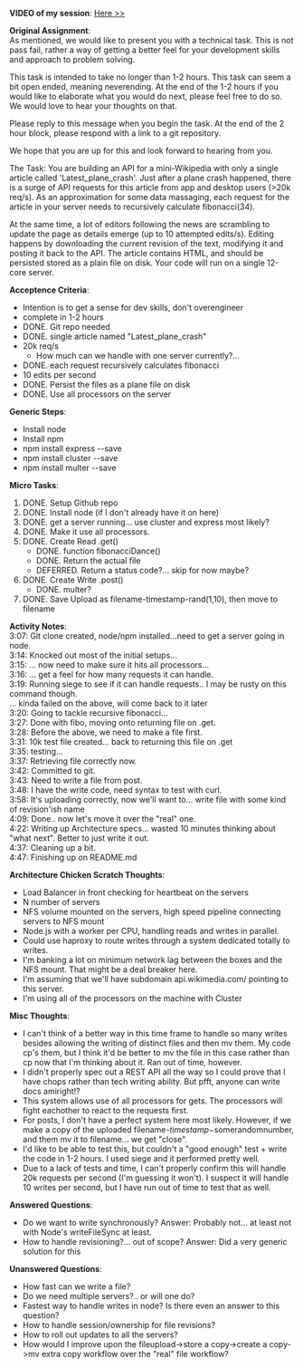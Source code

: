 <b>VIDEO of my session</b>: <a href="http://WikiPedia-Test-SethNewton-2Hours-Caution-BIGFILE.mp4">Here &gt;&gt;</a>

<b>Original Assignment</b>:<br>
As mentioned, we would like to present you with a technical task. This is not pass fail, rather 
a way of getting a better feel for your development skills and approach to problem solving.

This task is intended to take no longer than 1-2 hours. This task can seem a bit open ended, 
meaning neverending. At the end of the 1-2 hours if you would like to elaborate what you would do 
next, please feel free to do so. We would love to hear your thoughts on that.

Please reply to this message when you begin the task. At the end of the 2 hour block, please 
respond with a link to a git repository.

We hope that you are up for this and look forward to hearing from you.

The Task:
You are building an API for a mini-Wikipedia with only a single article called 'Latest_plane_crash'. 
Just after a plane crash happened, there is a surge of API requests for this article from app and desktop 
users (>20k req/s). As an approximation for some data massaging, each request for the article in your 
server needs to recursively calculate fibonacci(34).

At the same time, a lot of editors following the news are scrambling to update the page as details 
emerge (up to 10 attempted edits/s). Editing happens by downloading the current revision of 
the text, modifying it and posting it back to the API. The article contains HTML, and should be persisted 
stored as a plain file on disk. Your code will run on a single 12-core server.

<b>Acceptence Criteria</b>:
- Intention is to get a sense for dev skills, don't overengineer
- complete in 1-2 hours
- DONE. Git repo needed
- DONE. single article named "Latest_plane_crash"
- 20k req/s
  - How much can we handle with one server currently?... 
- DONE. each request recursively calculates fibonacci
- 10 edits per second 
- DONE. Persist the files as a plane file on disk
- DONE. Use all processors on the server

<b>Generic Steps</b>:
- Install node
- Install npm
- npm install express --save
- npm install cluster --save
- npm install multer --save

<b>Micro Tasks</b>:<br>
1) DONE. Setup Github repo<br>
2) DONE. Install node (if I don't already have it on here)<br>
3) DONE. get a server running... use cluster and express most likely?<br>
4) DONE. Make it use all processors.<br>
5) DONE. Create Read .get()<br>
     - DONE. function fibonacciDance()<br>
     - DONE. Return the actual file<br>
     - DEFERRED. Return a status code?... skip for now maybe?<br>
6) DONE. Create Write .post()<br>
     - DONE. multer?<br>
7) DONE. Save Upload as filename-timestamp-rand(1,10), then move to filename<br>

<b>Activity Notes</b>:<br>
3:07: Git clone created, node/npm installed...need to get a server going in node.<br>
3:14: Knocked out most of the initial setups... <br>
3:15: ... now need to make sure it hits all processors... <br>
3:16: ... get a feel for how many requests it can handle.<br>
3:19: Running siege to see if it can handle requests.. I may be rusty on this command though.<br>
      ... kinda failed on the above, will come back to it later<br>
3:20: Going to tackle recursive fibonacci...<br>
3:27: Done with fibo, moving onto returning file on .get.<br>
3:28: Before the above, we need to make a file first.<br>
3:31: 10k test file created... back to returning this file on .get<br>
3:35: testing...<br>
3:37: Retrieving file correctly now.<br>
3:42: Committed to git.<br>
3:43: Need to write a file from post.<br>
3:48: I have the write code, need syntax to test with curl.<br>
3:58: It's uploading correctly, now we'll want to... write file with some kind of revision'ish name<br>
4:09: Done.. now let's move it over the "real" one.<br>
4:22: Writing up Architecture specs... wasted 10 minutes thinking about "what next". Better to just write it out.<br>
4:37: Cleaning up a bit.<br>
4:47: Finishing up on README.md<br>

<b>Architecture Chicken Scratch Thoughts</b>:
- Load Balancer in front checking for heartbeat on the servers
- N number of servers
- NFS volume mounted on the servers, high speed pipeline connecting servers to NFS mount
- Node.js with a worker per CPU, handling reads and writes in parallel.  
- Could use haproxy to route writes through a system dedicated totally to writes.
- I'm banking a lot on minimum network lag between the boxes and the NFS mount.  That might be a deal breaker here.
- I'm assuming that we'll have subdomain api.wikimedia.com/ pointing to this server.
- I'm using all of the processors on the machine with Cluster

<b>Misc Thoughts</b>:
- I can't think of a better way in this time frame to handle so many writes besides allowing the writing of distinct files and then mv them.  My code cp's them, but I think it'd be better to mv the file in this case rather than cp now that I'm thinking about it.  Ran out of time, however.
- I didn't properly spec out a REST API all the way so I could prove that I have chops rather than tech writing ability.  But pfft, anyone can write docs amiright!?
- This system allows use of all processors for gets.  The processors will fight eachother to react to the requests first.
- For posts, I don't have a perfect system here most likely.  However, if we make a copy of the uploaded filename-$timestamp-$somerandomnumber, and them mv it to filename... we get "close".
- I'd like to be able to test this, but couldn't a "good enough" test + write the code in 1-2 hours.  I used siege and it performed pretty well. 
- Due to a lack of tests and time, I can't properly confirm this will handle 20k requests per second (I'm guessing it won't).  I suspect it will handle 10 writes per second, but I have run out of time to test that as well.

<b>Answered Questions</b>:
- Do we want to write synchronously? Answer: Probably not... at least not with Node's writeFileSync at least.
- How to handle revisioning?... out of scope? Answer: Did a very generic solution for this

<b>Unanswered Questions</b>:
- How fast can we write a file?
- Do we need multiple servers?.. or will one do?
- Fastest way to handle writes in node?  Is there even an answer to this question?
- How to handle session/ownership for file revisions?
- How to roll out updates to all the servers?
- How would I improve upon the fileupload->store a copy->create a copy->mv extra copy workflow over the "real" file workflow?

